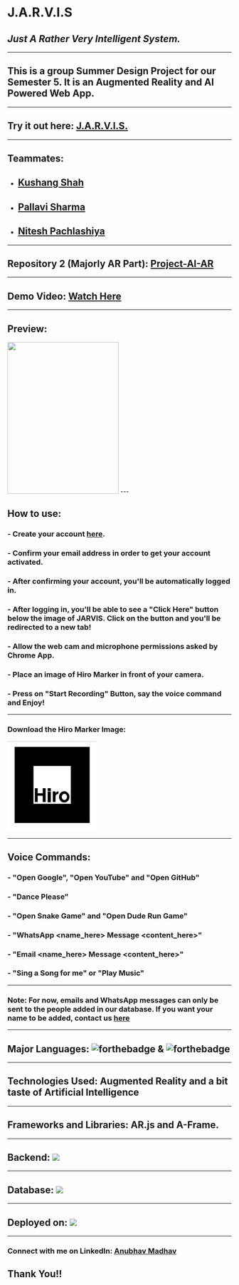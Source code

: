# **J.A.R.V.I.S**
## *Just A Rather Very Intelligent System.*
---
##  This is a group Summer Design Project for our Semester 5. It is an Augmented Reality and AI Powered Web App. 
---
## Try it out here: [J.A.R.V.I.S.](https://jarvis-iiitv.herokuapp.com/)
---
## Teammates: 
 - ## [Kushang Shah](https://www.linkedin.com/in/kushang-shah-85a250181/)  
 - ## [Pallavi Sharma](https://www.linkedin.com/in/pallavi11/)   
 - ## [Nitesh Pachlashiya](https://www.linkedin.com/in/nitesh-pachlashiya-794452199/)
---
## Repository 2 (Majorly AR Part): [Project-AI-AR](https://github.com/Kelta-King/Project-AI-AR)

---

## Demo Video: [Watch Here](https://drive.google.com/file/d/1UPrEVpTlDTWMw0zLZNLI4spf8uuK6YC7/view?usp=sharing)
---
## Preview:
<img src="view.gif" width="250" height="340"/>
---

## **How to use**: 
### - Create your account [here](https://jarvis-iiitv.herokuapp.com/).
### - Confirm your email address in order to get your account activated.
### - After confirming your account, you'll be automatically logged in.
### - After logging in, you'll be able to see a "Click Here" button below   the image of JARVIS. Click on the button and you'll be redirected to a new tab!
### - Allow the web cam and microphone permissions asked by Chrome App.
### - Place an image of **Hiro Marker** in front of your camera.
### - Press on "Start Recording" Button, say the voice command and Enjoy!
---
### Download the Hiro Marker Image:

<img src="hiro.jpeg" width="200" height="200"/>

---
## **Voice Commands**:
### - "Open Google", "Open YouTube" and "Open GitHub"
### - "Dance Please"
### - "Open Snake Game" and "Open Dude Run Game"
### - "WhatsApp <name_here> Message <content_here>"
### - "Email <name_here> Message <content_here>"
### - "Sing a Song for me" or "Play Music"
---
### Note: For now, emails and WhatsApp messages can only be sent to the people added in our database. If you want your name to be added, contact us [here](https://jarvis-iiitv.herokuapp.com/contact)
---
## **Major Languages**:  ![forthebadge](https://img.shields.io/badge/javascript%20-%23323330.svg?&style=for-the-badge&logo=javascript&logoColor=%23F7DF1E)  &  ![forthebadge](https://img.shields.io/badge/python%20-%2314354C.svg?&style=for-the-badge&logo=python&logoColor=white)
 
---
## Technologies Used: **Augmented Reality** and a bit taste of **Artificial Intelligence**
---

## Frameworks and Libraries: **AR.js** and **A-Frame**.
---
## Backend:   ![](https://img.shields.io/badge/django%20-%23092E20.svg?&style=for-the-badge&logo=django&logoColor=white)
---

## Database:    ![](https://img.shields.io/badge/mysql-%2300f.svg?&style=for-the-badge&logo=mysql&logoColor=white)
---
## Deployed on:  ![](https://img.shields.io/badge/heroku%20-%23430098.svg?&style=for-the-badge&logo=heroku&logoColor=white)
---
<!-- --- -->
<!-- 
>Home Page:
---
![](static/img/Screenshot%20(689).png)

---
> Result Page: (Find yours)
---
![](static/img/Screenshot%20(690).png)

---
> Error 404 Page:
![](static/img/Screenshot%20(691).png) -->

<!-- --- -->

### Connect with me on LinkedIn: **[Anubhav Madhav](https://www.linkedin.com/in/anubhav-madhav/)**

## Thank You!!

